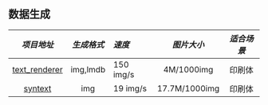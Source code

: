 ## 数据生成

*项目地址* | *生成格式* | *速度* | *图片大小* | *适合场景* |
:---: | :---: |:--- | :---: | :---: | 
[text_renderer](https://github.com/oh-my-ocr/text_renderer) | img,lmdb | 150 img/s | 4M/1000img | 印刷体
[syntext](https://github.com/piginzoo/syntext) | img | 19 img/s | 17.7M/1000img | 印刷体